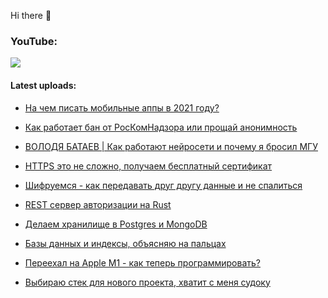 Hi there 👋

### YouTube:

[![](https://img.shields.io/badge/youtube-Seems%20Nerdy-red?style=plastic&logo=youtube)](https://www.youtube.com/channel/UCA7ymlAF32Up8VKeDVv9uQw)


#### Latest uploads:

- [На чем писать мобильные аппы в 2021 году?](https://www.youtube.com/watch?v=iLwdL51OnRY)

- [Как работает бан от РосКомНадзора или прощай анонимность](https://www.youtube.com/watch?v=Y3-o9CTC0Hk)

- [ВОЛОДЯ БАТАЕВ | Как работают нейросети и почему я бросил МГУ](https://www.youtube.com/watch?v=nJcflXIo3sA)

- [HTTPS это не сложно, получаем бесплатный сертификат](https://www.youtube.com/watch?v=GuCOkuN70VA)

- [Шифруемся - как передавать друг другу данные и не спалиться](https://www.youtube.com/watch?v=Ti2B9-bWytc)

- [REST сервер авторизации на Rust](https://www.youtube.com/watch?v=5c4MZkmg7vI)

- [Делаем хранилище в Postgres и MongoDB](https://www.youtube.com/watch?v=FXQSw1BTaOQ)

- [Базы данных и индексы, объясняю на пальцах](https://www.youtube.com/watch?v=thAOuWIxEEw)

- [Переехал на Apple M1 - как теперь программировать?](https://www.youtube.com/watch?v=ELgfVUqo_oY)

- [Выбираю стек для нового проекта, хватит с меня судоку](https://www.youtube.com/watch?v=v_IACdzmD2U)


